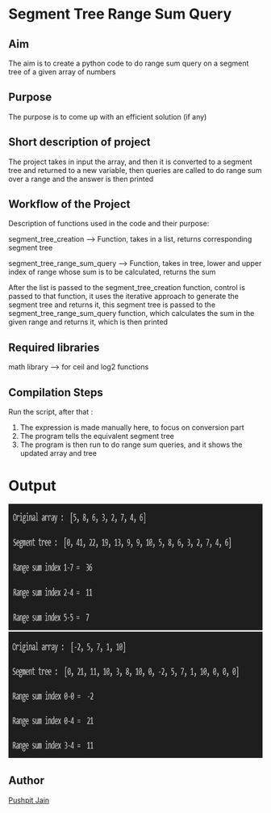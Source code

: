 # Segment Tree Range Sum Query

## Aim

The aim is to create a python code to do range sum query on a segment tree of a given array of numbers

## Purpose

The purpose is to come up with an efficient solution (if any)

## Short description of project

The project takes in input the array,
and then it is converted to a segment tree and returned to a new variable,
then queries are called to do range sum over a range and the answer is then printed

## Workflow of the Project

Description of functions used in the code and their purpose:

segment_tree_creation --> Function, takes in a list, returns corresponding segment tree

segment_tree_range_sum_query --> Function, takes in tree, lower and upper index of range whose sum is to be calculated, returns the sum

After the list is passed to the segment_tree_creation function, control is passed to that function, it uses the iterative approach to generate the segment tree and returns it,
this segment tree is passed to the segment_tree_range_sum_query function, which calculates the sum in the given range and returns it, which is then printed

## Required libraries

math library --> for ceil and log2 functions

## Compilation Steps

Run the script, after that :

1.  The expression is made manually here, to focus on conversion part
2.  The program tells the equivalent segment tree
3.  The program is then run to do range sum queries, and it shows the updated array and tree

# Output

<img width = 800 height = 250 src="../Segment Tree Range Sum Query/Images/range_sum_query_output1.PNG">
<img width = 800 height = 250 src="../Segment Tree Range Sum Query/Images/range_sum_query_output2.PNG">

## Author

[Pushpit Jain](https://github.com/pushpit-J19)
